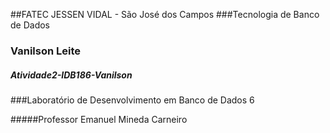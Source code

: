 ##FATEC JESSEN VIDAL - São José dos Campos
###Tecnologia de Banco de Dados

### Vanilson Leite

##### Atividade2-IDB186-Vanilson

###Laboratório de Desenvolvimento em Banco de Dados 6

#####Professor Emanuel Mineda Carneiro